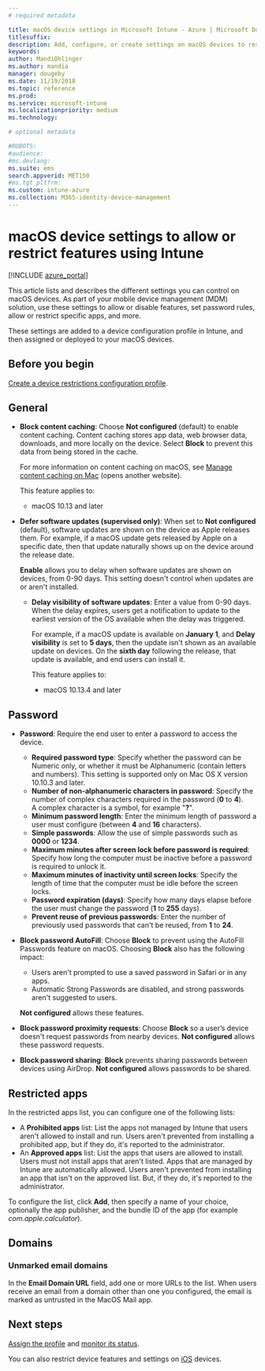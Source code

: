 ```yaml
---
# required metadata

title: macOS device settings in Microsoft Intune - Azure | Microsoft Docs
titlesuffix:
description: Add, configure, or create settings on macOS devices to restrict features, including setting password requirements, control the locked screen, use built-in apps, add restricted or approved apps, handle bluetooth devices, connect to the cloud for back up and storage, enable kiosk mode, add domains, and control how users interact with the Safari web browser in Microsoft Intune.
keywords:
author: MandiOhlinger
ms.author: mandia
manager: dougeby
ms.date: 11/19/2018
ms.topic: reference
ms.prod:
ms.service: microsoft-intune
ms.localizationpriority: medium
ms.technology:

# optional metadata

#ROBOTS:
#audience:
#ms.devlang:
ms.suite: ems
search.appverid: MET150
#ms.tgt_pltfrm:
ms.custom: intune-azure
ms.collection: M365-identity-device-management
---
```


# macOS device settings to allow or restrict features using Intune

[!INCLUDE [azure_portal](./includes/azure_portal.md)]

This article lists and describes the different settings you can control on macOS devices. As part of your mobile device management (MDM) solution, use these settings to allow or disable features, set password rules, allow or restrict specific apps, and more.

These settings are added to a device configuration profile in Intune, and then assigned or deployed to your macOS devices.

## Before you begin

[Create a device restrictions configuration profile](device-restrictions-configure.md#create-the-profile).

## General

- **Block content caching**: Choose **Not configured** (default) to enable content caching. Content caching stores app data, web browser data, downloads, and more locally on the device. Select **Block** to prevent this data from being stored in the cache.

  For more information on content caching on macOS, see [Manage content caching on Mac](https://support.apple.com/guide/mac-help/manage-content-caching-on-mac-mchl3b6c3720/mac) (opens another website).

  This feature applies to:  
  - macOS 10.13 and later

- **Defer software updates (supervised only)**: When set to **Not configured** (default), software updates are shown on the device as Apple releases them. For example, if a macOS update gets released by Apple on a specific date, then that update naturally shows up on the device around the release date.

  **Enable** allows you to delay when software updates are shown on devices, from 0-90 days. This setting doesn't control when updates are or aren't installed. 

  - **Delay visibility of software updates**: Enter a value from 0-90 days. When the delay expires, users get a notification to update to the earliest version of the OS available when the delay was triggered.

    For example, if a macOS update is available on **January 1**, and **Delay visibility** is set to **5 days**, then the update isn't shown as an available update on devices. On the **sixth day** following the release, that update is available, and end users can install it.

    This feature applies to:  
    - macOS 10.13.4 and later

## Password

- **Password**: Require the end user to enter a password to access the device.
  - **Required password type**: Specify whether the password can be Numeric only, or whether it must be Alphanumeric (contain letters and numbers). This setting is supported only on Mac OS X version 10.10.3 and later.
  - **Number of non-alphanumeric characters in password**: Specify the number of complex characters required in the password (**0** to **4**).<br>A complex character is a symbol, for example "**?**".
  - **Minimum password length**: Enter the minimum length of password a user must configure (between **4** and **16** characters).
  - **Simple passwords**: Allow the use of simple passwords such as **0000** or **1234**.
  - **Maximum minutes after screen lock before password is required**: Specify how long the computer must be inactive before a password is required to unlock it.
  - **Maximum minutes of inactivity until screen locks**: Specify the length of time that the computer must be idle before the screen locks.
  - **Password expiration (days)**: Specify how many days elapse before the user must change the password (**1** to **255** days).
  - **Prevent reuse of previous passwords**: Enter the number of previously used passwords that can't be reused, from **1** to **24**.

- **Block password AutoFill**: Choose **Block** to prevent using the AutoFill Passwords feature on macOS. Choosing **Block** also has the following impact:

  - Users aren't prompted to use a saved password in Safari or in any apps.
  - Automatic Strong Passwords are disabled, and strong passwords aren't suggested to users.

  **Not configured** allows these features.

- **Block password proximity requests**: Choose **Block** so a user’s device doesn't request passwords from nearby devices. **Not configured** allows these password requests.

- **Block password sharing**: **Block** prevents sharing passwords between devices using AirDrop. **Not configured** allows passwords to be shared.

## Restricted apps

In the restricted apps list, you can configure one of the following lists:

- A **Prohibited apps** list: List the apps not managed by Intune that users aren't allowed to install and run. Users aren't prevented from installing a prohibited app, but if they do, it's reported to the administrator.
- An **Approved apps** list: List the apps that users are allowed to install. Users must not install apps that aren't listed. Apps that are managed by Intune are automatically allowed. Users aren't prevented from installing an app that isn't on the approved list. But, if they do, it's reported to the administrator.

To configure the list, click **Add**, then specify a name of your choice, optionally the app publisher, and the bundle ID of the app (for example *com.apple.calculator*).

## Domains

### Unmarked email domains

In the **Email Domain URL** field, add one or more URLs to the list. When users receive an email from a domain other than one you configured, the email is marked as untrusted in the MacOS Mail app.

## Next steps

[Assign the profile](device-profile-assign.md) and [monitor its status](device-profile-monitor.md).

You can also restrict device features and settings on [iOS](device-restrictions-ios.md) devices.